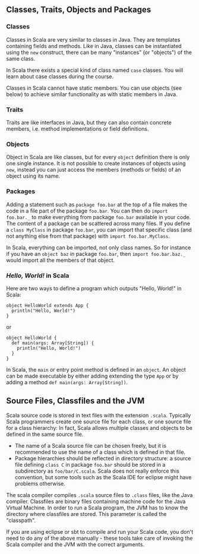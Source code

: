 ## Classes, Traits, Objects and Packages

### Classes

Classes in Scala are very similar to classes in Java. They are templates containing fields and methods. Like in Java, classes can be instantiated using the `new` construct, there can be many "instances" (or "objects") of the same class.

In Scala there exists a special kind of class named `case` classes. You will learn about case classes during the course.

Classes in Scala cannot have static members. You can use objects (see below) to achieve similar functionality as with static members in Java.

### Traits

Traits are like interfaces in Java, but they can also contain concrete members, i.e. method implementations or field definitions.

### Objects

Object in Scala are like classes, but for every `object` definition there is only one single instance. It is not possible to create instances of objects using `new`, instead you can just access the members (methods or fields) of an object using its name.

### Packages

Adding a statement such as `package foo.bar` at the top of a file makes the code in a file part of the package `foo.bar`. You can then do `import foo.bar._` to make everything from package `foo.bar` available in your code. The content of a package can be scattered across many files. If you define a `class MyClass` in package `foo.bar`, you can import that specific class (and not anything else from that package) with `import foo.bar.MyClass`.

In Scala, everything can be imported, not only class names. So for instance if you have an `object baz` in package `foo.bar`, then `import foo.bar.baz._` would import all the members of that object.

### _Hello, World!_ in Scala

Here are two ways to define a program which outputs "Hello, World!" in Scala:

    object HelloWorld extends App {
      println("Hello, World!")
    }

or

    object HelloWorld {
      def main(args: Array[String]) {
        println("Hello, World!")
      }
    }

In Scala, the `main` or entry point method is defined in an `object`. An object can be made executable by either adding extending the type `App` or by adding a method `def main(args: Array[String])`.

## Source Files, Classfiles and the JVM

Scala source code is stored in text files with the extension `.scala`. Typically Scala programmers create one source file for each class, or one source file for a class hierarchy: In fact, Scala allows multiple classes and objects to be defined in the same source file.

- The name of a Scala source file can be chosen freely, but it is recommended to use the name of a class which is defined in that file.
- Package hierarchies should be reflected in directory structure: a source file defining `class C` in package `foo.bar` should be stored in a subdirectory as `foo/bar/C.scala`. Scala does not really enforce this convention, but some tools such as the Scala IDE for eclipse might have problems otherwise.

The scala compiler compiles `.scala` source files to `.class` files, like the Java compiler. Classfiles are binary files containing machine code for the Java Virtual Machine. In order to run a Scala program, the JVM has to know the directory where classfiles are stored. This parameter is called the "classpath".

If you are using eclipse or sbt to compile and run your Scala code, you don't need to do any of the above manually - these tools take care of invoking the Scala compiler and the JVM with the correct arguments.

